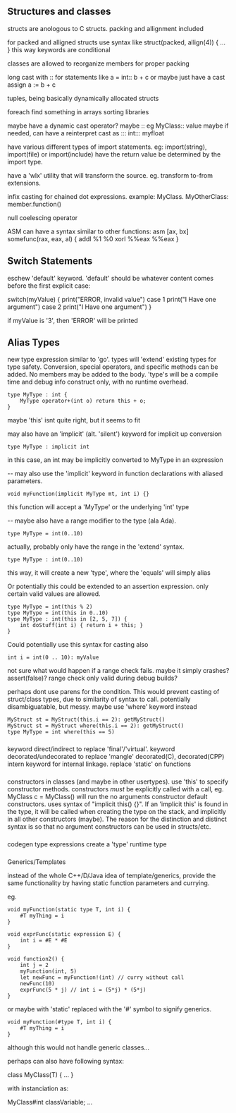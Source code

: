 ## Structures and classes

structs are anologous to C structs. packing and allignment included

for packed and alligned structs use syntax like struct(packed, allign(4)) { ... }
    this way keywords are conditional

classes are allowed to reorganize members for proper packing

long cast with :: for statements like a = int:: b + c
    or maybe just have a cast assign a := b + c

tuples, being basically dynamically allocated structs

foreach
find something in arrays
sorting
libraries

maybe have a dynamic cast operator? maybe ::
eg MyClass:: value
maybe if needed, can have a reinterpret cast as :::
int::: myfloat

have various different types of import statements. eg: import(string), import(file) or import(include)
have the return value be determined by the import type.

have a 'wlx' utility that will transform the source. eg. transform to-from extensions.

infix casting for chained dot expressions. example: MyClass. MyOtherClass: member.function()

null coelescing operator

ASM can have a syntax similar to other functions: 
    asm [ax, bx] somefunc(rax, eax, al)
    {
        addl %1 %0
        xorl %%eax %%eax
    }

## Switch Statements

eschew 'default' keyword. 'default' should be whatever content comes before
the  first explicit case:

switch(myValue)
{
    print("ERROR, invalid value")
    case 1
        print("I Have one argument")
    case 2
        print("I Have one argument")
}

if myValue is '3', then 'ERROR' will be printed


## Alias Types

new type expression similar to 'go'. types will 'extend' existing types for type safety. 
Conversion, special operators, and specific methods can be added. No members may be added to the body.
'type's will be a compile time and debug info construct only, with no runtime overhead.

    type MyType : int {
        MyType operator+(int o) return this + o;
    }

maybe 'this' isnt quite right, but it seems to fit

may also have an 'implicit' (alt. 'silent') keyword for implicit up conversion

    type MyType : implicit int

in this case, an int may be implicitly converted to MyType in an expression

-- 
may also use the 'implicit' keyword in function declarations with aliased parameters. 

    void myFunction(implicit MyType mt, int i) {}

this function will accept a 'MyType' or the underlying 'int' type

--
maybe also have a range modifier to the type (ala Ada). 

    type MyType = int(0..10)

actually, probably only have the range in the 'extend' syntax.
    
    type MyType : int(0..10)

this way, it will create a new 'type', where the 'equals' will simply alias


Or potentially this could be extended to an assertion expression. only certain valid values are allowed.

    type MyType = int(this % 2)
    type MyType = int(this in 0..10)
    type MyType : int(this in [2, 5, 7]) {
        int doStuff(int i) { return i + this; }
    }

Could potentially use this syntax for casting also

    int i = int(0 .. 10): myValue

not sure what would happen if a range check fails. maybe it simply crashes? assert(false)?
range check only valid during debug builds?

perhaps dont use parens for the condition. This would prevent casting of struct/class types,
due to similarity of syntax to call. potentially disambiguatable, but messy. maybe use
'where' keyword instead

    MyStruct st = MyStruct(this.i == 2): getMyStruct()
    MyStruct st = MyStruct where(this.i == 2): getMyStruct()
    type MyType = int where(this == 5)
    



###
keyword direct/indirect to replace 'final'/'virtual'.
keyword decorated/undecorated to replace 'mangle'
decorated(C), decorated(CPP)
intern keyword for internal linkage. replace 'static' on functions

###
constructors in classes (and maybe in other usertypes).
    use 'this' to specify constructor methods. constructors *must* be explicitly called with
    a call, eg.
    MyClass c = MyClass()
    will run the no arguments constructor
default constructors. uses syntax of "implicit this() {}". If an 'implicit this' is found
in the type, it will be called when creating the type on the stack, and implicitly in all other
constructors (maybe).
The reason for the distinction and distinct syntax 
is so that no argument constructors can be used in structs/etc.

###
codegen type expressions
create a 'type' runtime type

###
Generics/Templates

instead of the whole C++/D/Java idea of template/generics, provide the
same functionality by having static function parameters and currying.

eg.

    void myFunction(static type T, int i) {
        #T myThing = i
    }

    void exprFunc(static expression E) {
        int i = #E * #E
    }

    void function2() {
        int j = 2
        myFunction(int, 5)
        let newFunc = myFunction!(int) // curry without call
        newFunc(10)
        exprFunc(5 * j) // int i = (5*j) * (5*j)
    }

or maybe with 'static' replaced with the '#' symbol to signify generics.

    void myFunction(#type T, int i) {
        #T myThing = i
    }

although this would not handle generic classes...

perhaps can also have following syntax:

class MyClass(T) {
    ...
}

with instanciation as:

MyClass#int classVariable; ...
